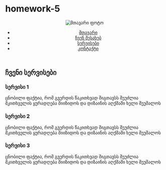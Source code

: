 # homework-5
<!DOCTYPE html>
<html lang="ka">
<head>
  <meta charset="UTF-8">
  <meta name="viewport" content="width=device-width, initial-scale=1.0">
  <title>homework 5</title>
  <style>
    <body> {
      background-color: orange; 
    }
    </body>
  </style>
</head>
<body>
 
  <header>
  <div>
    <img src="images/1.png" alt="მთავარი ფოტო">
  </div>
  <nav>
    <ul>
      <li><a href="#">მთავარი</a></li>
      <li><a href="#">ჩვენ შესახებ</a></li>
      <li><a href="#">სერვისები</a></li>
      <li><a href="#">კონტაქტი</a></li>
    </ul>
  </nav>
</header>


  <section>
    <h2>ჩვენი სერვისები</h2>
    <div>
      <div>
        <h3>სერვისი 1</h3>
        <p>ცნობილი ფაქტია, რომ გვერდის წაკითხვად შიგთავსს შეუძლია მკითხველის ყურადღება მიიზიდოს და დიზაინის აღქმაში ხელი შეუშალოს</p>
      </div>
      <div>
        <h3>სერვისი 2</h3>
        <p>ცნობილი ფაქტია, რომ გვერდის წაკითხვად შიგთავსს შეუძლია მკითხველის ყურადღება მიიზიდოს და დიზაინის აღქმაში ხელი შეუშალოს</p>
      </div>
      <div>
        <h3>სერვისი 3</h3>
        <p>ცნობილი ფაქტია, რომ გვერდის წაკითხვად შიგთავსს შეუძლია მკითხველის ყურადღება მიიზიდოს და დიზაინის აღქმაში ხელი შეუშალოს</p>
      </div>
    </div>
  </section>
</body>
</html>
